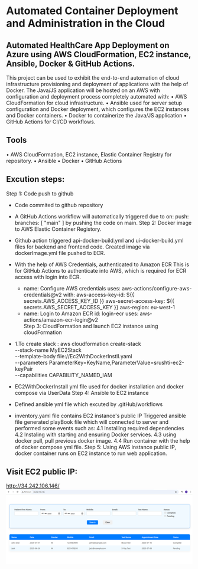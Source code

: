 # Automated Container Deployment and Administration in the Cloud

## Automated HealthCare App Deployment on Azure using AWS CloudFormation, EC2 instance, Ansible, Docker & GitHub Actions.

This project can be used to exhibit the end-to-end automation of cloud infrastructure provisioning and deployment of applications with the help of Docker. The Java/JS application will be hosted on an AWS with configuration and deployment process completely automated with:
• AWS CloudFormation for cloud infrastructure.
• Ansible used for server setup configuration and Docker deployment, which configures the EC2 instances and Docker containers.
• Docker to containerize the Java/JS application
• GitHub Actions for CI/CD workflows.
## Tools
• AWS CloudFormation, EC2 instance, Elastic Container Registry for repository.
• Ansible
• Docker
• GitHub Actions

## Excution steps:
Step 1: Code push to github
 - Code commited to github repository 
 - A GitHub Actions workflow will automatically triggered due to 
		on:
		 push:
			branches: [ "main" ] by pushing the code on main.
Step 2: Docker image to AWS Elastic Container Registory.
- Github action triggered api-docker-build.yml and ui-docker-build.yml files for backend and frontend code. Created image via dockerImage.yml file pushed to ECR.
- With the help of AWS Credentials, authenticated to Amazon ECR
  This is for GitHub Actions to authenticate into AWS, which is required for ECR access with login into ECR.
	 - name: Configure AWS credentials
      uses: aws-actions/configure-aws-credentials@v2
      with:
        aws-access-key-id: ${{ secrets.AWS_ACCESS_KEY_ID  }}
        aws-secret-access-key: ${{ secrets.AWS_SECRET_ACCESS_KEY }}
        aws-region: eu-west-1 
    - name: Login to Amazon ECR
      id: login-ecr
      uses: aws-actions/amazon-ecr-login@v2	 
Step 3: CloudFormation	and launch EC2 instance using cloudFormation
- 1.To create stack :
aws cloudformation create-stack \
  --stack-name MyEC2Stack \
  --template-body file://Ec2WithDockerInstll.yaml \
  --parameters ParameterKey=KeyName,ParameterValue=srushti-ec2-keyPair \
  --capabilities CAPABILITY_NAMED_IAM  
  
- EC2WithDockerInstall yml file used for docker installation and docker compose via UserData
Step 4: Ansible to EC2 instance
- Defined ansible yml file which excuted by .gitHub/workflows
- inventory.yaml file contains EC2 instance's public IP 
 Triggered ansible file generated playBook file which will connected to server and performed some events such as:
 4.1 Installing required dependencies 
 4.2 Instaling with starting and ensuring Docker services.
 4.3  using docker pull, pull previous docker image.
 4.4 Run container with the help of docker compose yml file.
Step 5: Using AWS instance public IP, docker container runs on EC2 instance to run web application.

## Visit EC2 public IP:
http://34.242.106.146/
![output](image.png)



